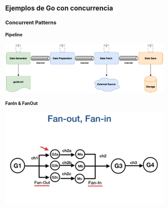 ## Ejemplos de Go con concurrencia

### Concurrent Patterns

#### Pipeline
![Pipeline pattern](pipeline.png)

#### FanIn & FanOut
![FanIn & FanOut pattern](fanIn_fanOut.png)